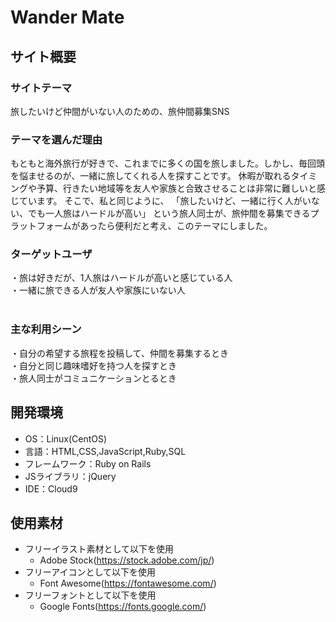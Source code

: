 # Wander Mate
## サイト概要
### サイトテーマ
旅したいけど仲間がいない人のための、旅仲間募集SNS
​
### テーマを選んだ理由
もともと海外旅行が好きで、これまでに多くの国を旅しました。しかし、毎回頭を悩ませるのが、一緒に旅してくれる人を探すことです。
休暇が取れるタイミングや予算、行きたい地域等を友人や家族と合致させることは非常に難しいと感じています。
そこで、私と同じように、
「旅したいけど、一緒に行く人がいない、でも一人旅はハードルが高い」
という旅人同士が、旅仲間を募集できるプラットフォームがあったら便利だと考え、このテーマにしました。
​
### ターゲットユーザ
・旅は好きだが、1人旅はハードルが高いと感じている人<br>
・一緒に旅できる人が友人や家族にいない人<br>
​
### 主な利用シーン
・自分の希望する旅程を投稿して、仲間を募集するとき<br>
・自分と同じ趣味嗜好を持つ人を探すとき<br>
・旅人同士がコミュニケーションとるとき<br>

## 開発環境
- OS：Linux(CentOS)
- 言語：HTML,CSS,JavaScript,Ruby,SQL
- フレームワーク：Ruby on Rails
- JSライブラリ：jQuery
- IDE：Cloud9
​
## 使用素材
- フリーイラスト素材として以下を使用
  - Adobe Stock(https://stock.adobe.com/jp/)
- フリーアイコンとして以下を使用
  - Font Awesome(https://fontawesome.com/)
- フリーフォントとして以下を使用
  - Google Fonts(https://fonts.google.com/)

